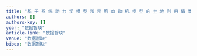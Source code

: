 ```yaml
---
title: "基 于 系 统 动 力 学 模 型 和 元 胞 自 动 机 模 型 的 土 地 利 用 情 景 模 型 研 究"
authors: []
authors-key: []
year: "数据暂缺"
article-link: "数据暂缺"
venue: "数据暂缺"
bibex: "数据暂缺"
---
```

